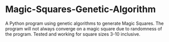 # Magic-Squares-Genetic-Algorithm
A Python program using genetic algorithms to generate Magic Squares. The program will not always converge on a magic square due to randomness of the program. Tested and working for square sizes 3-10 inclusive.
